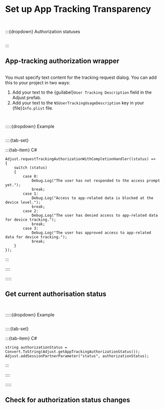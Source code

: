# Set up App Tracking Transparency

```{versionadded} 4.26.0
```

```{include} /fragments/feature-intros/att-framework.md
```

:::{dropdown} Authorization statuses

```{include} /fragments/data/att-auth-statuses.md
```

:::

## App-tracking authorization wrapper

```{include} /fragments/feature-intros/att-wrapper.md
```

You must specify text content for the tracking request dialog. You can add this to your project in two ways: 

1. Add your text to the {guilabel}`User Tracking Description` field in the Adjust prefab.
2. Add your text to the `NSUserTrackingUsageDescription` key in your {file}`Info.plist` file.

```{include} /fragments/callouts/att-prompt-tip.md
```

```{include} /fragments/unity/snippets/requesttrackingauthorizationwithcompletionhandler.md
```

:::::{dropdown} Example

```{include} /fragments/example-intros/requesttrackingauthorizationwithcompletionhandler.md
```

::::{tab-set}

:::{tab-item} C#

```{code-block} cs
Adjust.requestTrackingAuthorizationWithCompletionHandler((status) =>
{
    switch (status)
    {
        case 0:
            Debug.Log("The user has not responded to the access prompt yet.");
            break;
        case 1:
            Debug.Log("Access to app-related data is blocked at the device level.");
            break;
        case 2:
            Debug.Log("The user has denied access to app-related data for device tracking.");
            break;
        case 3:
            Debug.Log("The user has approved access to app-related data for device tracking.");
            break;
    }
});
```

:::

::::

:::::

## Get current authorisation status

```{include} /fragments/method-intros/getapptrackingauthorizationstatus.md
```

```{include} /fragments/unity/snippets/getapptrackingauthorizationstatus.md
```

:::::{dropdown} Example

```{include} /fragments/example-intros/getapptrackingauthorizationstatus.md
```

::::{tab-set}

:::{tab-item} C#


```{code-block} cs
string authorizationStatus = Convert.ToString(Adjust.getAppTrackingAuthorizationStatus());
Adjust.addSessionPartnerParameter("status", authorizationStatus);
```

:::

::::

:::::

## Check for authorization status changes

```{include} /fragments/method-intros/checkfornewattstatus.md
```

```{include} /fragments/unity/snippets/checkfornewattstatus.md
```
